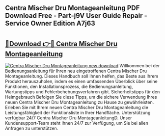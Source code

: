 ## Centra Mischer Dru Montageanleitung PDF Download Free - Part-j9V User Guide Repair - Service Owner Edition A7j63

# <h2><a href="http://df7hux.blite.top/?on=Centra+Mischer+Dru+Montageanleitung">🔗Download 👉🔴 Centra Mischer Dru Montageanleitung</a></h2>

[![Centra Mischer Dru Montageanleitung new download](https://i.imgur.com/lujVjoI.png)](http://df7hux.blite.top/?on=Centra+Mischer+Dru+Montageanleitung)
Willkommen bei der Bedienungsanleitung für Ihren neu eingetroffenen Centra Mischer Dru Montageanleitung. Dieses Handbuch soll Ihnen helfen, das Beste aus Ihrem Produkt herauszuholen, indem es einen umfassenden Überblick über seine Funktionen, den Installationsprozess, die Bedienungsanleitung, Wartungstipps und Fehlerbehebungsverfahren gibt. Sicherheitstipps für den Heimgebrauch Befolgen Sie diese Tipps, um die sichere Verwendung Ihres neuen Centra Mischer Dru Montageanleitung zu Hause zu gewährleisten. Erleben Sie mit Ihrem neuen Centra Mischer Dru Montageanleitung die Leistungsfähigkeit der Funktionsliste in Ihrer Handfläche. Unterstützung verfügbar 24/7 Centra Mischer Dru MontageanleitungD. Unser Kundensupport-Team steht Ihnen 24/7 zur Verfügung, um Sie bei allen Anfragen zu unterstützen.

